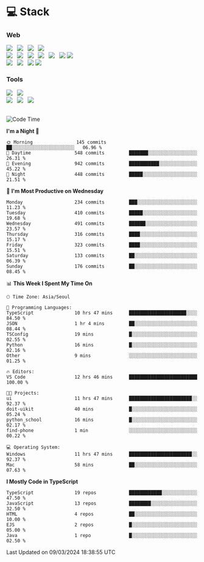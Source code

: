 <h1>💻 Stack</h1>
<div>
 <h3>Web</h3>
 <!-- badge : https://shields.io/ -->
 <!-- icon : https://simpleicons.org/?q=Get -->
 <img src="https://img.shields.io/badge/HTML5-e74c3c?style=flat-square&logo=HTML5&logoColor=white"/> &nbsp 
 <img src="https://img.shields.io/badge/CSS3-0A84FF?style=flat-square&logo=CSS3&logoColor=white"/> &nbsp 
 <img src="https://img.shields.io/badge/JavaScript-FFCD11?style=flat-square&logo=JavaScript&logoColor=white"/> &nbsp 
 <img src="https://img.shields.io/badge/TypeScript-3075C0?style=flat-square&logo=TypeScript&logoColor=white"/>
 <br/>
 <img src="https://img.shields.io/badge/Next-000000?style=flat-square&logo=nextdotjs&logoColor=white"/> &nbsp 
 <img src="https://img.shields.io/badge/React-00BCF6?style=flat-square&logo=React&logoColor=white"/> &nbsp 
 <img src="https://img.shields.io/badge/Redux-764ABC?style=flat-square&logo=Redux&logoColor=white"/> &nbsp
 <img src="https://img.shields.io/badge/Recoil-3578E5?style=flat-square&logo=recoil&logoColor=white"/> &nbsp
 <img src="https://img.shields.io/badge/React-Query-FF4154?style=flat-square&logo=reactquery&logoColor=white"/> &nbsp 
 <img src="https://img.shields.io/badge/styled%2Dcomponents-DB7093?style=flat-square&logo=styled%2Dcomponents&logoColor=white"/>
 <img src="https://img.shields.io/badge/CSS Modules-000000?style=flat-square&logo=CSS Modules&logoColor=white"/> &nbsp 
 <br/>
 <img src="https://img.shields.io/badge/Node-339933?style=flat-square&logo=Node.js&logoColor=white"/> &nbsp 
 <img src="https://img.shields.io/badge/Express-000000?style=flat-square&logo=Express&logoColor=white"/> &nbsp 
 <img src="https://img.shields.io/badge/MongoDB-47A248?style=flat-square&logo=MongoDB&logoColor=white"/>
 <img src="https://img.shields.io/badge/MariaDB-003545?style=flat-square&logo=mariadb&logoColor=white"/>
 
 <h3>Tools</h3>
 <img src="https://img.shields.io/badge/Visual Studio Code-007ACC?style=flat-square&logo=Visual Studio Code&logoColor=white"/> &nbsp 
 <img src="https://img.shields.io/badge/Postman-FF6C37?style=flat-square&logo=Postman&logoColor=white"/> &nbsp
 <br>
 <img src="https://img.shields.io/badge/Adobe Photoshop-31A8FF?style=flat-square&logo=Adobe Photoshop&logoColor=white"/> &nbsp 
 <img src="https://img.shields.io/badge/Adobe Illustrator-FF9A00?style=flat-square&logo=Adobe Illustrator&logoColor=white"/> &nbsp 
 <img src="https://img.shields.io/badge/Figma-F24E1E?style=flat-square&logo=Figma&logoColor=white"/> &nbsp
</div>

<br>

<!--START_SECTION:waka-->
![Code Time](http://img.shields.io/badge/Code%20Time-939%20hrs%2037%20mins-blue)

**I'm a Night 🦉** 

```text
🌞 Morning                145 commits         ██░░░░░░░░░░░░░░░░░░░░░░░   06.96 % 
🌆 Daytime                548 commits         ███████░░░░░░░░░░░░░░░░░░   26.31 % 
🌃 Evening                942 commits         ███████████░░░░░░░░░░░░░░   45.22 % 
🌙 Night                  448 commits         █████░░░░░░░░░░░░░░░░░░░░   21.51 % 
```
📅 **I'm Most Productive on Wednesday** 

```text
Monday                   234 commits         ███░░░░░░░░░░░░░░░░░░░░░░   11.23 % 
Tuesday                  410 commits         █████░░░░░░░░░░░░░░░░░░░░   19.68 % 
Wednesday                491 commits         ██████░░░░░░░░░░░░░░░░░░░   23.57 % 
Thursday                 316 commits         ████░░░░░░░░░░░░░░░░░░░░░   15.17 % 
Friday                   323 commits         ████░░░░░░░░░░░░░░░░░░░░░   15.51 % 
Saturday                 133 commits         ██░░░░░░░░░░░░░░░░░░░░░░░   06.39 % 
Sunday                   176 commits         ██░░░░░░░░░░░░░░░░░░░░░░░   08.45 % 
```


📊 **This Week I Spent My Time On** 

```text
🕑︎ Time Zone: Asia/Seoul

💬 Programming Languages: 
TypeScript               10 hrs 47 mins      █████████████████████░░░░   84.50 % 
JSON                     1 hr 4 mins         ██░░░░░░░░░░░░░░░░░░░░░░░   08.44 % 
TSConfig                 19 mins             █░░░░░░░░░░░░░░░░░░░░░░░░   02.55 % 
Python                   16 mins             █░░░░░░░░░░░░░░░░░░░░░░░░   02.16 % 
Other                    9 mins              ░░░░░░░░░░░░░░░░░░░░░░░░░   01.25 % 

🔥 Editors: 
VS Code                  12 hrs 46 mins      █████████████████████████   100.00 % 

🐱‍💻 Projects: 
ui                       11 hrs 47 mins      ███████████████████████░░   92.37 % 
doit-uikit               40 mins             █░░░░░░░░░░░░░░░░░░░░░░░░   05.24 % 
python_school            16 mins             █░░░░░░░░░░░░░░░░░░░░░░░░   02.17 % 
find-phone               1 min               ░░░░░░░░░░░░░░░░░░░░░░░░░   00.22 % 

💻 Operating System: 
Windows                  11 hrs 47 mins      ███████████████████████░░   92.37 % 
Mac                      58 mins             ██░░░░░░░░░░░░░░░░░░░░░░░   07.63 % 
```

**I Mostly Code in TypeScript** 

```text
TypeScript               19 repos            ████████████░░░░░░░░░░░░░   47.50 % 
JavaScript               13 repos            ████████░░░░░░░░░░░░░░░░░   32.50 % 
HTML                     4 repos             ██░░░░░░░░░░░░░░░░░░░░░░░   10.00 % 
EJS                      2 repos             █░░░░░░░░░░░░░░░░░░░░░░░░   05.00 % 
Java                     1 repo              █░░░░░░░░░░░░░░░░░░░░░░░░   02.50 % 
```




 Last Updated on 09/03/2024 18:38:55 UTC
<!--END_SECTION:waka-->
